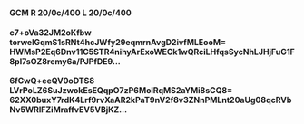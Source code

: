 #### GCM R 20/0c/400 L 20/0c/400
**c7+oVa32JM2oKfbw**<br/>**torwelGqmS1sRNt4hcJWfy29eqmrnAvgD2ivfMLEooM=**<br/>**HWMsP2Eq6Dnv11C5STR4nihyArExoWECk1wQRciLHfqsSycNhLJHjFuG1F8pl7sOZ8remy6a/PJPfDE9...**<br/><br/>
**6fCwQ+eeQV0oDTS8**<br/>**LVrPoLZ6SuJzwokEsEQqpO7zP6MolRqMS2aYMi8sCQ8=**<br/>**62XX0buxY7rdK4Lrf9rvXaAR2kPaT9nV2f8v3ZNnPMLnt20aUg08qcRVbNv5WRIFZiMraffvEV5VBjKZ...**